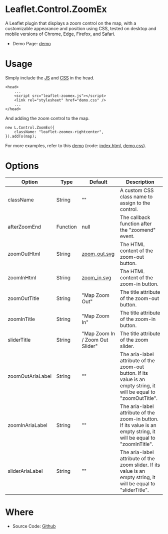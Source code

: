 Leaflet.Control.ZoomEx
=

A Leaflet plugin that displays a zoom control on the map, with a customizable appearance and position using CSS, tested on desktop and mobile versions of Chrome, Edge, Firefox, and Safari.

* Demo Page: [demo](https://mfhsieh.github.io/leaflet-zoomex/)


# Usage

Simply include the [JS](https://github.com/mfhsieh/leaflet-zoomex/blob/main/src/leaflet-zoomex.js) and [CSS](https://github.com/mfhsieh/leaflet-zoomex/blob/main/examples/demo.css) in the head.

```
<head>
    ...
    <script src="leaflet-zoomex.js"></script>
    <link rel="stylesheet" href="demo.css" />
    ...
</head>
```

And adding the zoom control to the map.

```
new L.Control.ZoomEx({
    className: "leaflet-zoomex-rightcenter",
}).addTo(map);
```

For more examples, refer to this [demo](https://mfhsieh.github.io/leaflet-zoomex/) (code: [index.html](https://github.com/mfhsieh/leaflet-zoomex/blob/main/index.html), [demo.css](https://github.com/mfhsieh/leaflet-zoomex/blob/main/examples/demo.css)).


# Options

| Option           | Type     | Default                                                                                 | Description                                                                                                           |
| ---------------- | -------- | --------------------------------------------------------------------------------------- | --------------------------------------------------------------------------------------------------------------------- |
| className        | String   | ""                                                                                      | A custom CSS class name to assign to the control.                                                                     |
| afterZoomEnd     | Function | null                                                                                    | The callback function after the "zoomend" event.                                                                      |
| zoomOutHtml      | String   | [zoom_out.svg](https://github.com/mfhsieh/leaflet-zoomex/blob/main/images/zoom_out.svg) | The HTML content of the zoom-out button.                                                                              |
| zoomInHtml       | String   | [zoom_in.svg](https://github.com/mfhsieh/leaflet-zoomex/blob/main/images/zoom_in.svg)   | The HTML content of the zoom-in button.                                                                               |
| zoomOutTitle     | String   | "Map Zoom Out"                                                                          | The title attribute of the zoom-out button.                                                                           |
| zoomInTitle      | String   | "Map Zoom In"                                                                           | The title attribute of the zoom-in button.                                                                            |
| sliderTitle      | String   | "Map Zoom In / Zoom Out Slider"                                                         | The title attribute of the zoom slider.                                                                               |
| zoomOutAriaLabel | String   | ""                                                                                      | The aria-label attribute of the zoom-out button. If its value is an empty string, it will be equal to "zoomOutTitle". |
| zoomInAriaLabel  | String   | ""                                                                                      | The aria-label attribute of the zoom-in button.  If its value is an empty string, it will be equal to "zoomInTitle".  |
| sliderAriaLabel  | String   | ""                                                                                      | The aria-label attribute of the zoom slider.  If its value is an empty string, it will be equal to "sliderTitle".     |


# Where

* Source Code: [Github](https://github.com/mfhsieh/leaflet-zoomex)